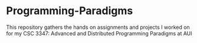 # Programming-Paradigms
This repository gathers the hands on assignments and projects I worked on for my CSC 3347: Advanced and Distributed Programming Paradigms at AUI
